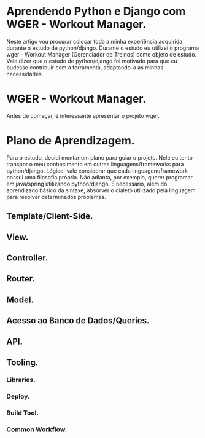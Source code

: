# Aprendendo Python e Django com WGER - Workout Manager.

Neste artigo vou procurar colocar toda a minha experiência adquirida durante o estudo de python/django. Durante o estudo eu utilizei o programa wger - Workout Manager (Gerenciador de Treinos) como objeto de estudo. Vale dizer que o estudo de python/django foi motivado para que eu pudesse contribuir com a ferramenta, adaptando-a as minhas necessidades.

# WGER - Workout Manager.

Antes de começar, é interessante apresentar o projeto wger.

# Plano de Aprendizagem.

Para o estudo, decidi montar um plano para guiar o projeto. Nele eu tento transpor o meu conhecimento em outras linguagens/frameworks para python/django.
Lógico, vale considerar que cada linguagem/framework possui uma filosofia própria. Não adianta, por exemplo, querer programar em java/spring utilizando python/django. É necessário, além do aprendizado básico da sintaxe, absorver o dialeto utilizado pela linguagem para resolver determinados problemas.

## Template/Client-Side.

## View.

## Controller.

## Router.

## Model.

## Acesso ao Banco de Dados/Queries.

## API.

## Tooling.

### Libraries.

### Deploy.

### Build Tool.

### Common Workflow.

